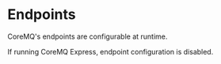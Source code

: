 # Endpoints
CoreMQ's endpoints are configurable at runtime.

If running CoreMQ Express, endpoint configuration is disabled.
